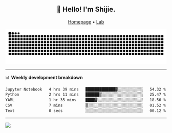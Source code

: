 <h2 align="center">👋 Hello! I'm Shijie.</h2>
<p align="center">
  <a href="https://xu-shi-jie.github.io"> Homepage</a> •
  <a href="https://onoda-lab.jp"> Lab </a>
</p>

![Snake animation](https://github.com/xu-shi-jie/xu-shi-jie/blob/output/github-snake.svg)


-------

📊 **Weekly development breakdown**
<!--START_SECTION:waka-->

```txt
Jupyter Notebook   4 hrs 39 mins   █████████████▓░░░░░░░░░░░   54.32 %
Python             2 hrs 11 mins   ██████▒░░░░░░░░░░░░░░░░░░   25.47 %
YAML               1 hr 35 mins    ████▓░░░░░░░░░░░░░░░░░░░░   18.56 %
CSV                7 mins          ▒░░░░░░░░░░░░░░░░░░░░░░░░   01.52 %
Text               0 secs          ░░░░░░░░░░░░░░░░░░░░░░░░░   00.12 %
```

<!--END_SECTION:waka-->

-------
![](https://komarev.com/ghpvc/?username=xu-shi-jie&style=flat-square&color=blue) 
